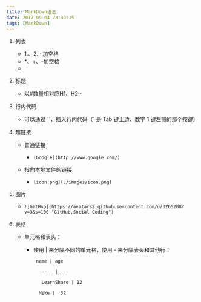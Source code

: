 ```yaml
---
title: MarkDown语法
date: 2017-09-04 23:30:15
tags: [MarkDown]
---
```



1. 列表

	* 1.、2.···加空格
	* *、+、-加空格
	* 

2. 标题
	
	* 以#数量相对应H1、H2···

3. 行内代码

	* 可以通过 ``，插入行内代码（` 是 Tab 键上边、数字 1 键左侧的那个按键）

4. 超链接

	* 普通链接
		* `[Google](http://www.google.com/)`
	
	* 指向本地文件的链接
		* `[icon.png](./images/icon.png)`

5. 图片
	
	* `![GitHub](https://avatars2.githubusercontent.com/u/3265208?v=3&s=100 "GitHub,Social Coding")`

6. 表格

	* 单元格和表头：
		* 使用 | 来分隔不同的单元格，使用 - 来分隔表头和其他行：

			`  name | age `
			
			`	---- | ---`
			
			`	LearnShare | 12`
			
			`	Mike |  32 `